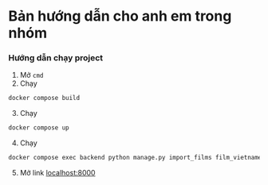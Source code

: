 # Bản hướng dẫn cho anh em trong nhóm
### Hướng dẫn chạy project
1. Mở `cmd`
2. Chạy
```bash
docker compose build
```
3. Chạy
```bash
docker compose up
```
4. Chạy
```bash
docker compose exec backend python manage.py import_films film_vietnamese.csv
```

5. Mở link [localhost:8000](http://localhost:8000/)